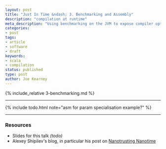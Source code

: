 ```yaml
---
layout: post
title: "Just In Time &ndash; 3. Benchmarking and Assembly"
description: "compilation at runtime"
meta_description: "Using benchmarking on the JVM to expose compiler optimisations"
categories:
- post
tags:
- article
- software
- draft
keywords:
- scala
- compilation
status: published
type: post
author: Joe Kearney
---
```


{% include_relative 3-benchmarking.md %}

***

{% include todo.html note="asm for param specialisation example?" %}

***

### Resources

* Slides for this talk _(todo)_
* Alexey Shipilev's blog, in particular his post on [Nanotrusting Nanotime](http://shipilev.net/blog/2014/nanotrusting-nanotime/)
